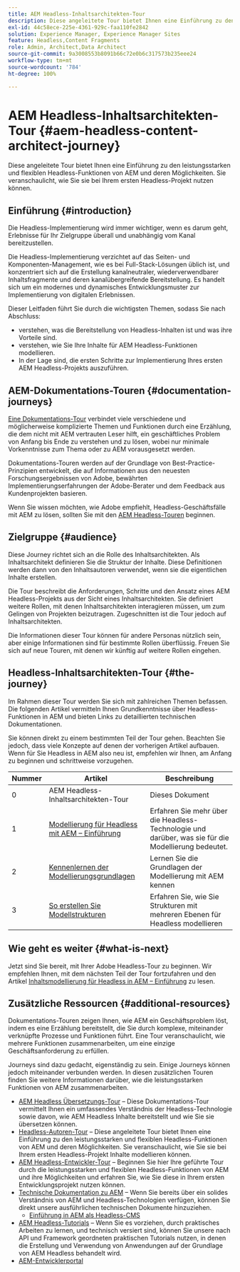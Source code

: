 ```yaml
---
title: AEM Headless-Inhaltsarchitekten-Tour
description: Diese angeleitete Tour bietet Ihnen eine Einführung zu den leistungsstarken und flexiblen Headless-Funktionen von AEM und deren Möglichkeiten. Sie veranschaulicht, wie Sie sie bei Ihrem ersten Headless-Projekt Inhalte modellieren können.
exl-id: 44c58ece-225e-4361-929c-faa110fe2842
solution: Experience Manager, Experience Manager Sites
feature: Headless,Content Fragments
role: Admin, Architect,Data Architect
source-git-commit: 9a3008553b8091b66c72e0b6c317573b235eee24
workflow-type: tm+mt
source-wordcount: '784'
ht-degree: 100%

---
```


# AEM Headless-Inhaltsarchitekten-Tour {#aem-headless-content-architect-journey}

Diese angeleitete Tour bietet Ihnen eine Einführung zu den leistungsstarken und flexiblen Headless-Funktionen von AEM und deren Möglichkeiten. Sie veranschaulicht, wie Sie sie bei Ihrem ersten Headless-Projekt nutzen können.

## Einführung {#introduction}

Die Headless-Implementierung wird immer wichtiger, wenn es darum geht, Erlebnisse für Ihr Zielgruppe überall und unabhängig vom Kanal bereitzustellen.

Die Headless-Implementierung verzichtet auf das Seiten- und Komponenten-Management, wie es bei Full-Stack-Lösungen üblich ist, und konzentriert sich auf die Erstellung kanalneutraler, wiederverwendbarer Inhaltsfragmente und deren kanalübergreifende Bereitstellung. Es handelt sich um ein modernes und dynamisches Entwicklungsmuster zur Implementierung von digitalen Erlebnissen.

Dieser Leitfaden führt Sie durch die wichtigsten Themen, sodass Sie nach Abschluss:

* verstehen, was die Bereitstellung von Headless-Inhalten ist und was ihre Vorteile sind.
* verstehen, wie Sie Ihre Inhalte für AEM Headless-Funktionen modellieren.
* In der Lage sind, die ersten Schritte zur Implementierung Ihres ersten AEM Headless-Projekts auszuführen.

## AEM-Dokumentations-Touren {#documentation-journeys}

[Eine Dokumentations-Tour](/help/journey-documentation/home.md) verbindet viele verschiedene und möglicherweise komplizierte Themen und Funktionen durch eine Erzählung, die dem nicht mit AEM vertrauten Leser hilft, ein geschäftliches Problem von Anfang bis Ende zu verstehen und zu lösen, wobei nur minimale Vorkenntnisse zum Thema oder zu AEM vorausgesetzt werden.

Dokumentations-Touren werden auf der Grundlage von Best-Practice-Prinzipien entwickelt, die auf Informationen aus den neuesten Forschungsergebnissen von Adobe, bewährten Implementierungserfahrungen der Adobe-Berater und dem Feedback aus Kundenprojekten basieren.

Wenn Sie wissen möchten, wie Adobe empfiehlt, Headless-Geschäftsfälle mit AEM zu lösen, sollten Sie mit den [AEM Headless-Touren](/help/journey-headless/overview.md) beginnen.

## Zielgruppe {#audience}

Diese Journey richtet sich an die Rolle des Inhaltsarchitekten. Als Inhaltsarchitekt definieren Sie die Struktur der Inhalte. Diese Definitionen werden dann von den Inhaltsautoren verwendet, wenn sie die eigentlichen Inhalte erstellen.

Die Tour beschreibt die Anforderungen, Schritte und den Ansatz eines AEM Headless-Projekts aus der Sicht eines Inhaltsarchitekten. Sie definiert weitere Rollen, mit denen Inhaltsarchitekten interagieren müssen, um zum Gelingen von Projekten beizutragen. Zugeschnitten ist die Tour jedoch auf Inhaltsarchitekten.

Die Informationen dieser Tour können für andere Personas nützlich sein, aber einige Informationen sind für bestimmte Rollen überflüssig. Freuen Sie sich auf neue Touren, mit denen wir künftig auf weitere Rollen eingehen.

## Headless-Inhaltsarchitekten-Tour {#the-journey}

Im Rahmen dieser Tour werden Sie sich mit zahlreichen Themen befassen. Die folgenden Artikel vermitteln Ihnen Grundkenntnisse über Headless-Funktionen in AEM und bieten Links zu detaillierten technischen Dokumentationen.

Sie können direkt zu einem bestimmten Teil der Tour gehen. Beachten Sie jedoch, dass viele Konzepte auf denen der vorherigen Artikel aufbauen. Wenn für Sie Headless in AEM also neu ist, empfehlen wir Ihnen, am Anfang zu beginnen und schrittweise vorzugehen.

| Nummer | Artikel | Beschreibung |
|---|---|---|
| 0 | AEM Headless-Inhaltsarchitekten-Tour | Dieses Dokument |
| 1 | [Modellierung für Headless mit AEM – Einführung](introduction.md) | Erfahren Sie mehr über die Headless-Technologie und darüber, was sie für die Modellierung bedeutet. |
| 2 | [Kennenlernen der Modellierungsgrundlagen](basics.md) | Lernen Sie die Grundlagen der Modellierung mit AEM kennen |
| 3 | [So erstellen Sie Modellstrukturen](model-structure.md) | Erfahren Sie, wie Sie Strukturen mit mehreren Ebenen für Headless modellieren |

## Wie geht es weiter {#what-is-next}

Jetzt sind Sie bereit, mit Ihrer Adobe Headless-Tour zu beginnen. Wir empfehlen Ihnen, mit dem nächsten Teil der Tour fortzufahren und den Artikel [Inhaltsmodellierung für Headless in AEM – Einführung](introduction.md) zu lesen.

## Zusätzliche Ressourcen {#additional-resources}

Dokumentations-Touren zeigen Ihnen, wie AEM ein Geschäftsproblem löst, indem es eine Erzählung bereitstellt, die Sie durch komplexe, miteinander verknüpfte Prozesse und Funktionen führt. Eine Tour veranschaulicht, wie mehrere Funktionen zusammenarbeiten, um eine einzige Geschäftsanforderung zu erfüllen.

Journeys sind dazu gedacht, eigenständig zu sein. Einige Journeys können jedoch miteinander verbunden werden. In diesen zusätzlichen Touren finden Sie weitere Informationen darüber, wie die leistungsstarken Funktionen von AEM zusammenarbeiten.

* [AEM Headless Übersetzungs-Tour](/help/journey-headless/translation/overview.md) – Diese Dokumentations-Tour vermittelt Ihnen ein umfassendes Verständnis der Headless-Technologie sowie davon, wie AEM Headless Inhalte bereitstellt und wie Sie sie übersetzen können.
* [Headless-Autoren-Tour](/help/journey-headless/author/overview.md) – Diese angeleitete Tour bietet Ihnen eine Einführung zu den leistungsstarken und flexiblen Headless-Funktionen von AEM und deren Möglichkeiten. Sie veranschaulicht, wie Sie sie bei Ihrem ersten Headless-Projekt Inhalte modellieren können.
* [AEM Headless-Entwickler-Tour](/help/journey-headless/developer/overview.md) – Beginnen Sie hier Ihre geführte Tour durch die leistungsstarken und flexiblen Headless-Funktionen von AEM und ihre Möglichkeiten und erfahren Sie, wie Sie diese in Ihrem ersten Entwicklungsprojekt nutzen können.
* [Technische Dokumentation zu AEM](https://experienceleague.adobe.com/docs/experience-manager-65.html?lang=de) – Wenn Sie bereits über ein solides Verständnis von AEM und Headless-Technologien verfügen, können Sie direkt unsere ausführlichen technischen Dokumente hinzuziehen.
   * [Einführung in AEM als Headless-CMS](/help/sites-developing/headless/introduction.md)
* [AEM Headless-Tutorials](https://experienceleague.adobe.com/docs/experience-manager-learn/getting-started-with-aem-headless/overview.html?lang=de) – Wenn Sie es vorziehen, durch praktisches Arbeiten zu lernen, und technisch versiert sind, können Sie unsere nach API und Framework geordneten praktischen Tutorials nutzen, in denen die Erstellung und Verwendung von Anwendungen auf der Grundlage von AEM Headless behandelt wird.
* [AEM-Entwicklerportal](https://experienceleague.adobe.com/landing/experience-manager/headless/developer.html?lang=de)
